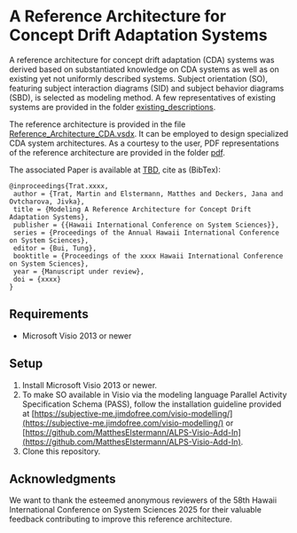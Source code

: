 # A Reference Architecture for Concept Drift Adaptation Systems

A reference architecture for concept drift adaptation (CDA) systems was derived based on substantiated knowledge on CDA systems as well as on existing yet not uniformly described systems. Subject orientation (SO), featuring subject interaction diagrams (SID) and subject behavior diagrams (SBD), is selected as modeling method. A few representatives of existing systems are provided in the folder [existing_descriptions](existing_descriptions).

The reference architecture is provided in the file [Reference_Architecture_CDA.vsdx](Reference_Architecture_CDA.vsdx). It can be employed to design specialized CDA system architectures. As a courtesy to the user, PDF representations of the reference architecture are provided in the folder [pdf](pdf).

The associated Paper is available at [TBD](TBD), cite as (BibTex):
```
@inproceedings{Trat.xxxx,
 author = {Trat, Martin and Elstermann, Matthes and Deckers, Jana and Ovtcharova, Jivka},
 title = {Modeling A Reference Architecture for Concept Drift Adaptation Systems},
 publisher = {{Hawaii International Conference on System Sciences}},
 series = {Proceedings of the Annual Hawaii International Conference on System Sciences},
 editor = {Bui, Tung},
 booktitle = {Proceedings of the xxxx Hawaii International Conference on System Sciences},
 year = {Manuscript under review},
 doi = {xxxx}
}
```


## Requirements
* Microsoft Visio 2013 or newer

## Setup
1. Install Microsoft Visio 2013 or newer.
1. To make SO available in Visio via the modeling language Parallel Activity Specification Schema (PASS), follow the installation guideline provided at [https://subjective-me.jimdofree.com/visio-modelling/](https://subjective-me.jimdofree.com/visio-modelling/) or [https://github.com/MatthesElstermann/ALPS-Visio-Add-In](https://github.com/MatthesElstermann/ALPS-Visio-Add-In).
1. Clone this repository.

## Acknowledgments
We want to thank the esteemed anonymous reviewers of the 58th Hawaii International Conference on System Sciences 2025 for their valuable feedback contributing to improve this reference architecture.
